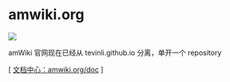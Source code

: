 # amwiki.org

![](http://img.amwiki.org//global/logo.320-120.png)

amWiki 官网现在已经从 tevinli.github.io 分离，单开一个 repository

[ [文档中心：amwiki.org/doc](https://amwiki.org/doc/) ]
